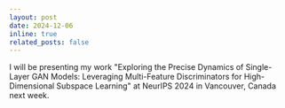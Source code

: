 ```yaml
---
layout: post
date: 2024-12-06 
inline: true
related_posts: false
---
```


I will be presenting my work "Exploring the Precise Dynamics of Single-Layer GAN Models: Leveraging Multi-Feature Discriminators for High-Dimensional Subspace Learning" at NeurIPS 2024 in Vancouver, Canada next week.
